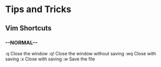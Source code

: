 # Tips and Tricks


## Vim Shortcuts

### --NORMAL--

:q 	Close the window 
:q! 	Close the window without saving
:wq	Close with saving
:x	Close with saving
:w	Save the file
